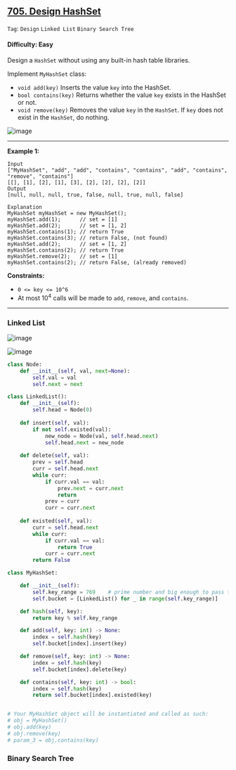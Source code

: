 ## [705. Design HashSet](https://leetcode.com/problems/design-hashset)

```Tag```: ```Design``` ```Linked List``` ```Binary Search Tree```

#### Difficulty: Easy

Design a ```HashSet``` without using any built-in hash table libraries.

Implement ```MyHashSet``` class:

- ```void add(key)``` Inserts the value ```key``` into the HashSet.
- ```bool contains(key)``` Returns whether the value ```key``` exists in the HashSet or not.
- ```void remove(key)``` Removes the value ```key``` in the ```HashSet```. If ```key``` does not exist in the ```HashSet```, do nothing.

![image](https://github.com/quananhle/Python/assets/35042430/cd58dd09-44cb-453a-82c4-1e9aea472642)

---

__Example 1:__
```
Input
["MyHashSet", "add", "add", "contains", "contains", "add", "contains", "remove", "contains"]
[[], [1], [2], [1], [3], [2], [2], [2], [2]]
Output
[null, null, null, true, false, null, true, null, false]

Explanation
MyHashSet myHashSet = new MyHashSet();
myHashSet.add(1);      // set = [1]
myHashSet.add(2);      // set = [1, 2]
myHashSet.contains(1); // return True
myHashSet.contains(3); // return False, (not found)
myHashSet.add(2);      // set = [1, 2]
myHashSet.contains(2); // return True
myHashSet.remove(2);   // set = [1]
myHashSet.contains(2); // return False, (already removed)
```

__Constraints:__

- ```0 <= key <= 10^6```
- At most $10^4$ calls will be made to ```add```, ```remove```, and ```contains```.

---

### Linked List

![image](https://github.com/quananhle/Python/assets/35042430/b56a7c2c-cf9b-4909-a8d5-8b2518c69fef)

![image](https://github.com/quananhle/Python/assets/35042430/f1146a59-0908-4190-b499-3bd1d43261bc)

```Python
class Node:
    def __init__(self, val, next=None):
        self.val = val
        self.next = next

class LinkedList():
    def __init__(self):
        self.head = Node(0)
    
    def insert(self, val):
        if not self.existed(val):
            new_node = Node(val, self.head.next)
            self.head.next = new_node
    
    def delete(self, val):
        prev = self.head
        curr = self.head.next
        while curr:
            if curr.val == val:
                prev.next = curr.next
                return
            prev = curr
            curr = curr.next
    
    def existed(self, val):
        curr = self.head.next
        while curr:
            if curr.val == val:
                return True
            curr = curr.next
        return False

class MyHashSet:

    def __init__(self):
        self.key_range = 769    # prime number and big enough to pass the test cases
        self.bucket = [LinkedList() for _ in range(self.key_range)]

    def hash(self, key):
        return key % self.key_range

    def add(self, key: int) -> None:
        index = self.hash(key)
        self.bucket[index].insert(key)

    def remove(self, key: int) -> None:
        index = self.hash(key)
        self.bucket[index].delete(key)        

    def contains(self, key: int) -> bool:
        index = self.hash(key)
        return self.bucket[index].existed(key)


# Your MyHashSet object will be instantiated and called as such:
# obj = MyHashSet()
# obj.add(key)
# obj.remove(key)
# param_3 = obj.contains(key)
```

### Binary Search Tree

```Python

```
